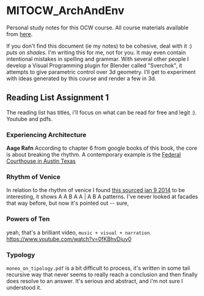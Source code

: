 # MITOCW_ArchAndEnv
Personal study notes for this OCW course. All course materials available from  [here](http://ocw.mit.edu/courses/architecture/4-111-introduction-to-architecture-environmental-design-spring-2014/readings/).

If you don't find this document (ie my notes) to be cohesive, deal with it :) *puts on shades*. I'm writing this for me, not for you. It may even contain intentional mistakes in spelling and grammar. With several other people I develop a Visual Programming plugin for Blender called "Sverchok", it attempts to give parametric control over 3d geometry. I'll get to experiment with ideas generated by this course and render a few in 3d.

## Reading List Assignment 1

The reading list has titles, i'll focus on what can be read for free and legit :). Youtube and pdfs. 

### Experiencing Architecture

**Aage Rafn** 
According to chapter 6 from google books of this book, the core is about breaking the rhythm. A contemporary example is the [Federal Courthouse in Austin Texas](http://en.wikipedia.org/wiki/Austin,_Texas#mediaviewer/File:Federal_Courthouse,_Austin,_TX_IMG_6339.JPG)


### Rhythm of Venice
In relation to the rhythm of venice I found [this sourced jan 9 2014](http://ocw.mit.edu/courses/architecture/4-111-introduction-to-architecture-environmental-design-spring-2014/readings/) to be interesting, it shows A A B A A | A B A patterns. I've never looked at facades that way before, but now it's pointed out -- sure, 

### Powers of Ten
yeah, that's a brilliant video, `music + visual + narration`. 
https://www.youtube.com/watch?v=0fKBhvDjuy0

### Typology
`moneo_on_tipology.pdf` is a bit difficult to process, it's written in some tail recursive way that never seems to really reach a conclusion and then finally does resolve to an answer. It's serious and abstract, and i'm not sure I understood it.
